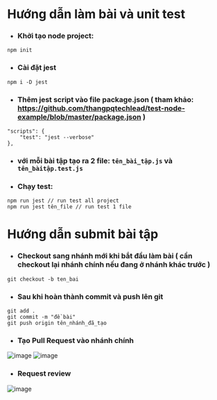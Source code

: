# Hướng dẫn làm bài và unit test
- ### Khởi tạo node project:

```shell
npm init
```
- ### Cài đặt jest

```shell
npm i -D jest
```

- ### Thêm jest script vào file package.json ( tham khảo: https://github.com/thangpqtechlead/test-node-example/blob/master/package.json )
```shell
"scripts": {
    "test": "jest --verbose"
},
```
- ### với mỗi bài tập tạo ra 2 file: ``` tên_bài_tập.js ``` và ``` tên_bàitập.test.js ```
- ### Chạy test:
```shell
npm run jest // run test all project
npm run jest tên_file // run test 1 file
```


# Hướng dẫn submit bài tập

- ### Checkout sang nhánh mới khi bắt đầu làm bài ( cần checkout lại nhánh chính nếu đang ở nhánh khác trước )

```shell
git checkout -b ten_bai
```

- ### Sau khi hoàn thành commit và push lên git

```shell
git add .
git commit -m "đề bài"
git push origin tên_nhánh_đã_tạo
```

- ### Tạo Pull Request vào nhánh chính
![image](https://user-images.githubusercontent.com/126770350/230262624-5691c58b-157e-4704-8ec8-f0e4b765a8b1.png)
![image](https://user-images.githubusercontent.com/126770350/230262722-d7ae4c2f-1739-4745-b0f9-2e0016c96973.png)

- ### Request review

![image](https://user-images.githubusercontent.com/126770350/230262807-66737d3e-69f7-4315-82a8-956f1d4d9378.png)
